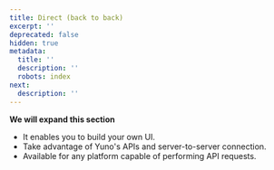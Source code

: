 ```yaml
---
title: Direct (back to back)
excerpt: ''
deprecated: false
hidden: true
metadata:
  title: ''
  description: ''
  robots: index
next:
  description: ''
---
```

**We will expand this section**



- It enables you to build your own UI.
- Take advantage of Yuno's APIs and server-to-server connection.
- Available for any platform capable of performing API requests.